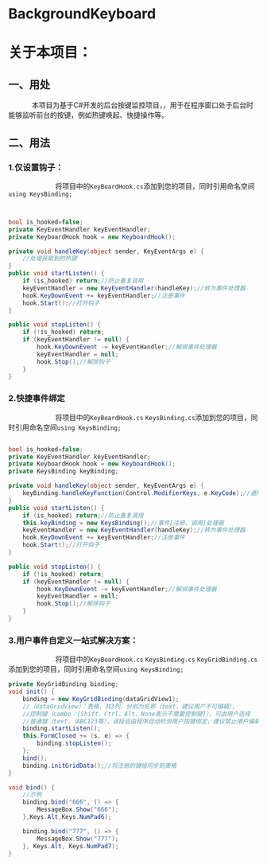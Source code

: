 # BackgroundKeyboard

# 关于本项目：



## 一、用处

            本项目为基于C#开发的后台按键监控项目，，用于在程序窗口处于后台时能够监听前台的按键，例如热键唤起、快捷操作等。

## 二、用法

### 1.仅设置钩子：

                        将项目中的`KeyBoardHook.cs`添加到您的项目，同时引用命名空间`using KeysBinding;`

```csharp


bool is_hooked=false;
private KeyEventHandler keyEventHandler;
private KeyboardHook hook = new KeyboardHook();

private void handleKey(object sender, KeyEventArgs e) {
    //处理获取到的热键
}
public void startListen() {
    if (is_hooked) return;//防止重复调用
    keyEventHandler = new KeyEventHandler(handleKey);//转为事件处理器
    hook.KeyDownEvent += keyEventHandler;//注册事件
    hook.Start();//打开钩子
}

public void stopListen() {
    if (!is_hooked) return;
    if (keyEventHandler != null) {
        hook.KeyDownEvent -= keyEventHandler;//解绑事件处理器
        keyEventHandler = null;
        hook.Stop();//解除钩子
    }
}                        
```

### 2.快捷事件绑定

                        将项目中的`KeyBoardHook.cs` `KeysBinding.cs`添加到您的项目，同时引用命名空间`using KeysBinding;`

```csharp

bool is_hooked=false;
private KeyEventHandler keyEventHandler;
private KeyboardHook hook = new KeyboardHook();
private KeysBinding keyBinding;

private void handleKey(object sender, KeyEventArgs e) {
    keyBinding.handleKeyFunction(Control.ModifierKeys, e.KeyCode);//通用事件注册处理器
}
public void startListen() {
    if (is_hooked) return;//防止重复调用
    this.keyBinding = new KeysBinding();//事件[注册、调用]处理器
    keyEventHandler = new KeyEventHandler(handleKey);//转为事件处理器
    hook.KeyDownEvent += keyEventHandler;//注册事件
    hook.Start();//打开钩子
}

public void stopListen() {
    if (!is_hooked) return;
    if (keyEventHandler != null) {
        hook.KeyDownEvent -= keyEventHandler;//解绑事件处理器
        keyEventHandler = null;
        hook.Stop();//解除钩子
    }
} 
```

### 3.用户事件自定义一站式解决方案：

                        将项目中的`KeyBoardHook.cs` `KeysBinding.cs` `KeyGridBinding.cs`添加到您的项目，同时引用命名空间`using KeysBinding;`

```csharp
private KeyGridBinding binding;
void init() { 
    binding = new KeyGridBinding(dataGridView1);
    //（dataGridView）：表格，共3列，分别为名称（text，建议用户不可编辑），
    //控制键（combo：[Shift、Ctrl、Alt、None表示不需要控制键]），可由用户选择
    //普通键（text，（ABC123等），该段会由程序自动检测用户按键绑定，建议禁止用户编辑
    binding.startListen();
    this.FormClosed += (s, e) => {
        binding.stopListen();
    };
    bind();
    binding.initGridData();//将注册的键组同步到表格
}

void bind() {
    //示例
    binding.bind("666", () => {
        MessageBox.Show("666");
    },Keys.Alt,Keys.NumPad6);

    binding.bind("777", () => {
        MessageBox.Show("777");
    }, Keys.Alt, Keys.NumPad7);
}
```
